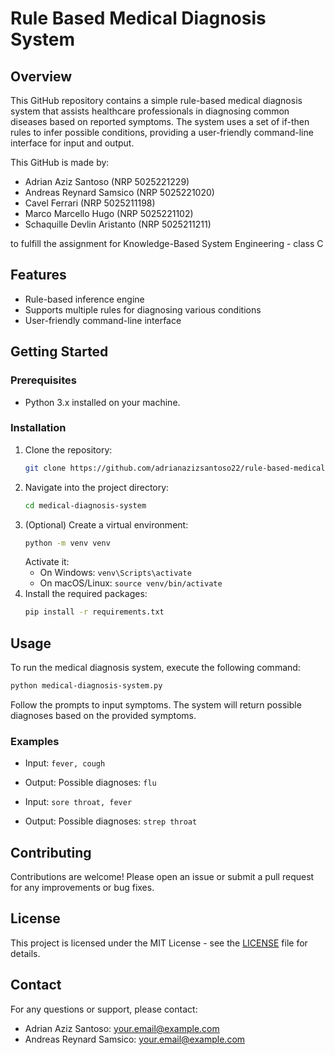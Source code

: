 # Rule Based Medical Diagnosis System

## Overview
This GitHub repository contains a simple rule-based medical diagnosis system that assists healthcare professionals in diagnosing common diseases based on reported symptoms. The system uses a set of if-then rules to infer possible conditions, providing a user-friendly command-line interface for input and output.

This GitHub is made by:
- Adrian Aziz Santoso (NRP 5025221229)
- Andreas Reynard Samsico (NRP 5025221020)
- Cavel Ferrari (NRP 5025211198)
- Marco Marcello Hugo (NRP 5025221102)
- Schaquille Devlin Aristanto (NRP 5025211211)

to fulfill the assignment for Knowledge-Based System Engineering - class C

## Features
- Rule-based inference engine
- Supports multiple rules for diagnosing various conditions
- User-friendly command-line interface

## Getting Started

### Prerequisites
- Python 3.x installed on your machine.

### Installation
1. Clone the repository:
   ```bash
   git clone https://github.com/adrianazizsantoso22/rule-based-medical-diagnosis-system
   ```
2. Navigate into the project directory:
   ```bash
   cd medical-diagnosis-system
   ```
3. (Optional) Create a virtual environment:
   ```bash
   python -m venv venv
   ```
   Activate it:
   - On Windows: `venv\Scripts\activate`
   - On macOS/Linux: `source venv/bin/activate`
4. Install the required packages:
   ```bash
   pip install -r requirements.txt
   ```

## Usage
To run the medical diagnosis system, execute the following command:
```bash
python medical-diagnosis-system.py
```
Follow the prompts to input symptoms. The system will return possible diagnoses based on the provided symptoms.

### Examples
- Input: `fever, cough`
- Output: Possible diagnoses: `flu`
  
- Input: `sore throat, fever`
- Output: Possible diagnoses: `strep throat`

## Contributing
Contributions are welcome! Please open an issue or submit a pull request for any improvements or bug fixes.

## License
This project is licensed under the MIT License - see the [LICENSE](LICENSE) file for details.

## Contact
For any questions or support, please contact:
- Adrian Aziz Santoso: your.email@example.com
- Andreas Reynard Samsico: your.email@example.com
